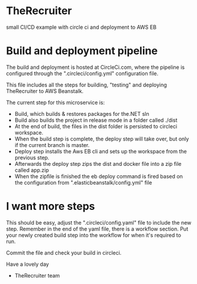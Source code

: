 # TheRecruiter
small CI/CD example with circle ci and deployment to AWS EB


# Build and deployment pipeline
The build and deployment is hosted at CircleCi.com, where the pipeline is configured through the ".circleci/config.yml" configuration file.

This file includes all the steps for building, "testing" and deploying TheRecruiter to AWS Beanstalk.

The current step for this microservice is:
- Build, which builds & restores packages for the.NET sln
- Build also builds the project in release mode in a folder called ./dist
- At the end of build, the files in the dist folder is persisted to circleci workspace.
- When the build step is complete, the deploy step will take over, but only if the current branch is master.
- Deploy step installs the Aws EB cli and sets up the workspace from the previous step. 
- Afterwards the deploy step zips the dist and docker file into a zip file called app.zip
- When the zipfile is finished the eb deploy command is fired based on the configuration from ".elasticbeanstalk/config.yml" file


# I want more steps
This should be easy, adjust the ".circleci/config.yaml" file to include the new step. Remember in the end of the yaml file, there is a workflow section. Put your newly created build step into the workflow for when it's required to run. 

Commit the file and check your build in circleci.


Have a lovely day
- TheRecruiter team
